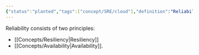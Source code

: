 ```yaml
---
{"status":"planted","tags":["concept/SRE/cloud"],"definition":"Reliability consists of two principles: resiliency and availability.","ms-learn-url":"https://learn.microsoft.com/en-us/azure/reliability/overview","dg-publish":true,"creation_date":"2024-05-02 23:11","permalink":"/concepts/reliability/","dgPassFrontmatter":true}
---
```


Reliability consists of two principles: 
- [[Concepts/Resiliency\|Resiliency]]
- [[Concepts/Availability\|Availability]].